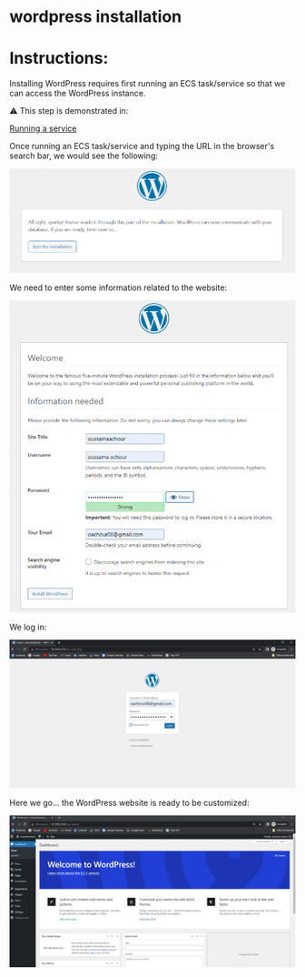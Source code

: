 # wordpress installation

# Instructions:

Installing WordPress requires first running an ECS task/service so that we can access the WordPress instance.

⚠️ This step is demonstrated in: 

[Running a service](/Creating%20a%20service/Running%20a%20service%20de4adc0450cb4cda9a6fa7fc8ff97fc2.md)

Once running an ECS task/service and typing the URL in the browser's search bar, we would see the following:

![wordpress%20installation%202dedc8ab83cf414794afb5de898bed26/wordpress_installation-00.png](/WordPress%20installation/wordpress%20installation-00.png)

We need to enter some information related to the website:

![wordpress%20installation%202dedc8ab83cf414794afb5de898bed26/wordpress_installation-01.png](/WordPress%20installation/wordpress%20installation-01.png)

We log in:

![wordpress%20installation%202dedc8ab83cf414794afb5de898bed26/wordpress_installation-02.png](/WordPress%20installation/wordpress%20installation-02.png)

Here we go... the WordPress website is ready to be customized:

![wordpress%20installation%202dedc8ab83cf414794afb5de898bed26/wordpress_installation-03.png](/WordPress%20installation/wordpress%20installation-03.png)